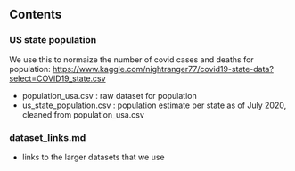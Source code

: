 ## Contents

### US state population

We use this to normaize the number of covid cases and deaths for population:
https://www.kaggle.com/nightranger77/covid19-state-data?select=COVID19_state.csv

* population_usa.csv : raw dataset for population
* us_state_population.csv : population estimate per state as of July 2020, cleaned from population_usa.csv

### dataset_links.md

* links to the larger datasets that we use
